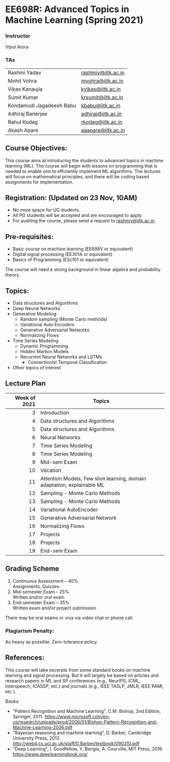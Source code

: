 <!--
<style TYPE="text/css">
code.has-jax {font: inherit; font-size: 100%; background: inherit; border: inherit;}
</style>
<script type="text/x-mathjax-config">
MathJax.Hub.Config({
    tex2jax: {
        inlineMath: [['$','$'], ['\\(','\\)']],
        skipTags: ['script', 'noscript', 'style', 'textarea', 'pre'] // removed 'code' entry
    }
});
MathJax.Hub.Queue(function() {
    var all = MathJax.Hub.getAllJax(), i;
    for(i = 0; i < all.length; i += 1) {
        all[i].SourceElement().parentNode.className += ' has-jax';
    }
});
</script>
<script type="text/javascript" src="https://cdnjs.cloudflare.com/ajax/libs/mathjax/2.7.4/MathJax.js?config=TeX-AMS_HTML-full"></script>

**Estimated Enrollment:** 40
-->
# EE698R: Advanced Topics in Machine Learning (Spring 2021)

### Instructor
Vipul Arora

### TAs

|||
|-|-|
|Rashmi Yadav	|	rashmiy@iitk.ac.in|
|Mohit Vohra	|	mvohra@iitk.ac.in|
|Vikas Kanaujia	|	kvikas@iitk.ac.in |
|Sumit Kumar	|	krsumit@iitk.ac.in|
|Kondamudi Jagadeesh Babu	|	kbabu@iitk.ac.in |
|Adhiraj Banerjee	|	adhiraj@iitk.ac.in|
|Rahul Kodag	|	rkodag@iitk.ac.in|
|Akash Apare	|	aaapare@iitk.ac.in|

<!--
## Registration Note: 
- I am planning to have around 50 UGs and rest all PGs -- from EE. 
- No limit on the number of PGs.
- For UGs:
  - First come first serve.
  - Anyone who has done no other ML course will be given preference; please write in the remarks "No other ML course".

**Units:** 3-0-0-0-9 (3 hours lecture; total 9 credits)
Course link: https://hello.iitk.ac.in/course/ee698v
## TAs:
Vishal 	- vishalku@ <br>
Sumit 	- krsumit@ <br>
Vikas 	- kvikas@ <br>
Adhiraj 	- adhiraj@ <br>
Swati 	- swatisn@ <br>
Akash 	-	aaapare@ <br>
Sagnik - sagnikm@ <br>

-->



## Course Objectives:
This course aims at introducing the students to
advanced topics in machine learning (ML). 
The course will begin with lessons on programming
that is needed to enable one to efficiently implement ML
algorithms.
The lectures will focus on mathematical principles, and there will be coding based assignments for implementation. 

## Registration: (Updated on 23 Nov, 10AM)

- No more space for UG students.
- All PG students will be accepted and are encouraged to apply.
- For auditing the course, please send a request to rashmiy@iitk.ac.in.

## Pre-requisites:
- Basic course on machine learning (EE698V or equivalent)
- Digital signal processing (EE301A or equivalent)
- Basics of Programming (ESc101 or equivalent)

The course will need a strong background in linear algebra and probability theory.

## Topics:

- Data structures and Algorithms
- Deep Neural Networks
- Generative Modeling
	- Random sampling (Monte Carlo methods)
	- Variational Auto Encoders
	- Generative Adversarial Networks
	- Normalizing Flows
- Time Series Modeling
	- Dynamic Programming
	- Hidden Markov Models
  - Recurrent Neural Networks and LSTMs
	- Connectionist Temporal Classification
- Other topics of interest

## Lecture Plan

|Week of 2021 | Topics |
|----:|----|
|3| Introduction|
|4| Data structures and Algorithms|
|5| Data structures and Algorithms|
|6| Neural Networks |
|7| Time Series Modeling |
|8| Time Series Modeling | 
|9| Mid-sem Exam |
|10| Vacation |
|11| Attention Models, Few shot learning, domain adaptation, explainable ML |
|12| Sampling - Monte Carlo Methods | 
|13| Sampling - Monte Carlo Methods | 
|14| Variational AutoEncoder |
|15| Generative Adversarial Network |
|16| Normalizing Flows |
|17| Projects |
|18| Projects |
|19| End-sem Exam |

<!-- 
<sup>1</sup> Supervised and Unsupervised learning, Linear Classification and Regression, Evaluation Metrics 
<sup>2</sup> Multi-class classification and Multi-label classification, different kinds of non-linearities, objective functions and learning methods 
<sup>2</sup> Hidden Markov Models, Finite State Transducers and Dynamic Programming
-->



## Grading Scheme
1. Continuous Assessment – 40% <br>
Assignments, Quizzes
2. Mid-semester Exam – 25% <br>
Written and/or oral exam
3. End-semester Exam – 35% <br>
Written exam and/or project submission

There may be oral exams or viva via video chat or phone call.

### Plagiarism Penalty:<br>
As heavy as possible. Zero-tolerance policy.

## References:
  This course will take excerpts from some standard books on machine
  learning and signal processing. But it will largely be based on
  articles and research papers in ML and SP conferences (e.g.,
  NeurIPS, ICML, Interspeech, ICASSP, etc.) and journals (e.g., IEEE
  TASLP, JMLR, IEEE PAMI, etc.). 

Books:

  - "Pattern Recognition and Machine Learning", C.M. Bishop, 2nd
    Edition, Springer, 2011. https://www.microsoft.com/en-us/research/uploads/prod/2006/01/Bishop-Pattern-Recognition-and-Machine-Learning-2006.pdf
  - "Bayesian reasoning and machine learning", D. Barber, Cambridge University Press, 2012. http://web4.cs.ucl.ac.uk/staff/D.Barber/textbook/090310.pdf 
  - "Deep Learning", I. Goodfellow, Y, Bengio, A. Courville, MIT Press, 2016. https://www.deeplearningbook.org/ 

<!--
  - https://ccrma.stanford.edu/~jos/sasp/
  - "Deep Learning", I. Goodfellow, Y, Bengio, A. Courville, MIT
    Press, 2016. 
  - https://www.youtube.com/watch?v=0ALKGR0I5MA - Basic Sound Processing in Python | SciPy 2015 | Allen Downey
  - Introduction to Audio Analysis: MATLAB approach, Theodoros Giannakopoulos and Aggelos Pikrakis
  - "Introduction to Audio Signal Processing", Warren L. G. Koontz,
    RIT Press, 2016.

  - https://opensource.com/article/19/9/audio-processing-machine-learning-python

-->
